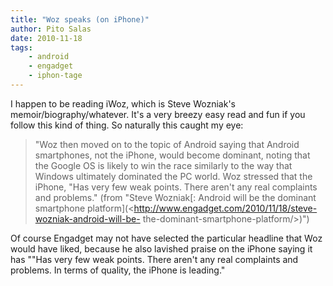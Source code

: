 ```yaml
---
title: "Woz speaks (on iPhone)"
author: Pito Salas
date: 2010-11-18
tags:
    - android
    - engadget
    - iphon-tage
---
```




I happen to be reading iWoz, which is Steve Wozniak's
memoir/biography/whatever. It's a very breezy easy read and fun if you follow
this kind of thing. So naturally this caught my eye:

> "Woz then moved on to the topic of Android saying that Android smartphones,
> not the iPhone, would become dominant, noting that the Google OS is likely
> to win the race similarly to the way that Windows ultimately dominated the
> PC world. Woz stressed that the iPhone, "Has very few weak points. There
> aren't any real complaints and problems." (from "Steve Wozniak[: Android
> will be the dominant smartphone
> platform](<http://www.engadget.com/2010/11/18/steve-wozniak-android-will-be-
> the-dominant-smartphone-platform/>)")

Of course Engadget may not have selected the particular headline that Woz
would have liked, because he also lavished praise on the iPhone saying it has
""Has very few weak points. There aren't any real complaints and problems. In
terms of quality, the iPhone is leading."


